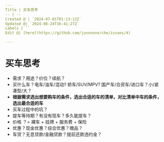 ```yaml
---
Title | 买车思考
-- | --
Created @ | `2024-07-01T01:13:12Z`
Updated @| `2024-08-24T16:41:27Z`
Labels | ``
Edit @| [here](https://github.com/junxnone/che/issues/4)

---
```

# 买车思考
- 需求？用途？价位？续航？
- 买什么车？电车/油车/混动? 轿车/SUV/MPV? 国产车/合资车/进口车？小/紧凑型/大？
- **根据需求选出想要购车的条件，选出合适的车的清单，对比清单中车的条件，选出最合适的车**
- 买车过程中的坑？
- 提车等待期？有没有现车？多久能提车？
- 价格 ？= 裸车 + 挂牌 + 服务费 + 保险
- 优惠？现金优惠？综合优惠？赠品？
- 车贷？无息贷款/金融贷款？提前还款违约金？


